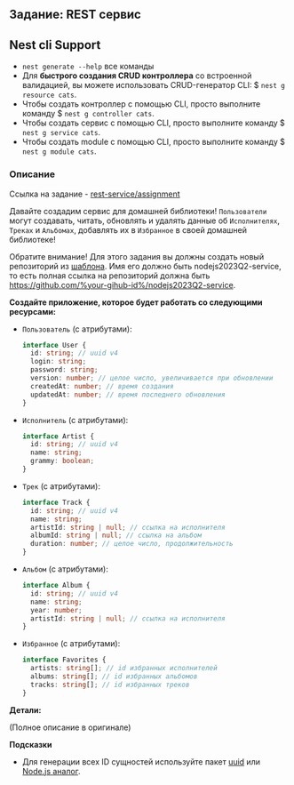 ## Задание: REST сервис

## Nest cli Support

* `nest generate --help` все команды
* Для **быстрого создания CRUD контроллера** со встроенной валидацией, вы можете использовать CRUD-генератор CLI: $ `nest g resource cats`.
* Чтобы создать контроллер с помощью CLI, просто выполните команду $ `nest g controller cats`.
* Чтобы создать сервис с помощью CLI, просто выполните команду $ `nest g service cats`.
* Чтобы создать module с помощью CLI, просто выполните команду $ `nest g module cats`.

### Описание

Ссылка на задание - [rest-service/assignment](https://github.com/AlreadyBored/nodejs-assignments/blob/main/assignments/rest-service/assignment.md)

Давайте создадим сервис для домашней библиотеки! `Пользователи` могут создавать, читать, обновлять и удалять данные об `Исполнителях`, `Треках` и `Альбомах`, добавлять их в `Избранное` в своей домашней библиотеке!

Обратите внимание! Для этого задания вы должны создать новый репозиторий из [шаблона](https://github.com/rolling-scopes-school/nodejs-course-template/generate). Имя его должно быть nodejs2023Q2-service, то есть полная ссылка на репозиторий должна быть https://github.com/%your-gihub-id%/nodejs2023Q2-service.

**Создайте приложение, которое будет работать со следующими ресурсами:**

- `Пользователь` (с атрибутами):
  ```typescript
  interface User {
    id: string; // uuid v4
    login: string;
    password: string;
    version: number; // целое число, увеличивается при обновлении
    createdAt: number; // время создания
    updatedAt: number; // время последнего обновления
  }
  ```

- `Исполнитель` (с атрибутами):
  ```typescript
  interface Artist {
    id: string; // uuid v4
    name: string;
    grammy: boolean;
  }
  ```

- `Трек` (с атрибутами):
  ```typescript
  interface Track {
    id: string; // uuid v4
    name: string;
    artistId: string | null; // ссылка на исполнителя
    albumId: string | null; // ссылка на альбом
    duration: number; // целое число, продолжительность
  }
  ```

- `Альбом` (с атрибутами):
  ```typescript
  interface Album {
    id: string; // uuid v4
    name: string;
    year: number;
    artistId: string | null; // ссылка на исполнителя
  }
  ```

- `Избранное` (с атрибутами):
  ```typescript
  interface Favorites {
    artists: string[]; // id избранных исполнителей
    albums: string[]; // id избранных альбомов
    tracks: string[]; // id избранных треков
  }
  ```

**Детали:**

(Полное описание в оригинале)

**Подсказки**

* Для генерации всех ID сущностей используйте пакет [uuid](https://www.npmjs.com/package/uuid) или [Node.js аналог](https://nodejs.org/dist/latest-v20.x/docs/api/crypto.html#cryptorandomuuidoptions).
